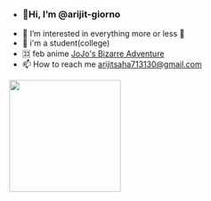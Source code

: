 -  <h3>👋Hi, I’m @arijit-giorno  </h3>
- 👀 I’m interested in everything  more or less 🍑 
- 🎉 i'm a student(college)
- 🈁 feb anime <a href="#">JoJo's Bizarre Adventure</a> 
- 📫 How to reach me arijitsaha713130@gmail.com


<!---
arijit-giorno/arijit-giorno is a ✨ special ✨ repository because its `README.md` (this file) appears on your GitHub profile.
You can click the Preview link to take a look at your changes.
--->


<img src="https://m.media-amazon.com/images/M/MV5BODM5NDYyYmUtNjAwNi00YWNjLWI0ZjctYjZkMjIwY2VkMzA0XkEyXkFqcGdeQXVyNDQxNjcxNQ@@._V1_.jpg" width="200">
                                                                                                                                                 


